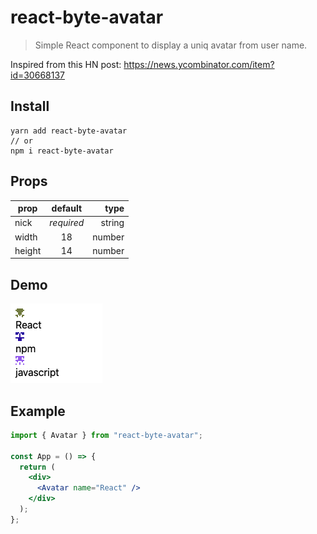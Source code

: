 # react-byte-avatar

> Simple React component to display a uniq avatar from user name.

Inspired from this HN post: https://news.ycombinator.com/item?id=30668137

## Install

```
yarn add react-byte-avatar
// or
npm i react-byte-avatar
```

## Props

| prop   |  default   |   type |
| ------ | :--------: | -----: |
| nick   | _required_ | string |
| width  |     18     | number |
| height |     14     | number |

## Demo

![demo screenshot](demo.png)

## Example

```jsx
import { Avatar } from "react-byte-avatar";

const App = () => {
  return (
    <div>
      <Avatar name="React" />
    </div>
  );
};
```
